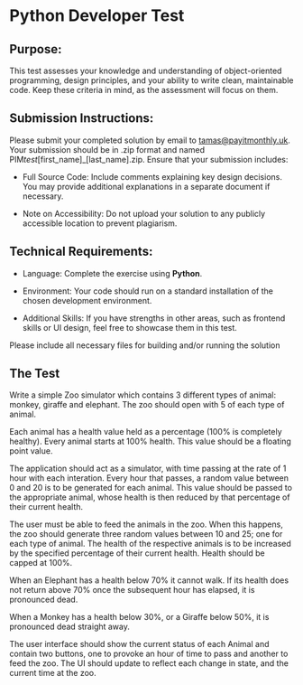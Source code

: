 # Python Developer Test

## Purpose:

This test assesses your knowledge and understanding of object-oriented programming, design principles, and your ability to write clean, maintainable code. Keep these criteria in mind, as the assessment will focus on them.

## Submission Instructions:

Please submit your completed solution by email to tamas@payitmonthly.uk. Your submission should be in .zip format and named PIM*test*[first_name]\_[last_name].zip. Ensure that your submission includes:

- Full Source Code: Include comments explaining key design decisions. You may provide additional explanations in a separate document if necessary.

- Note on Accessibility: Do not upload your solution to any publicly accessible location to prevent plagiarism.

## Technical Requirements:

- Language: Complete the exercise using **Python**.

- Environment: Your code should run on a standard installation of the chosen development environment.

- Additional Skills: If you have strengths in other areas, such as frontend skills or UI design, feel free to showcase them in this test.

Please include all necessary files for building and/or running the solution

## The Test

Write a simple Zoo simulator which contains 3 different types of animal: monkey, giraffe and elephant. The zoo should open with 5 of each type of animal.

Each animal has a health value held as a percentage (100% is completely healthy). Every animal starts at 100% health. This value should be a floating point value.

The application should act as a simulator, with time passing at the rate of 1 hour with each interation. Every hour that passes, a random value between 0 and 20 is to be generated for each animal. This value should be passed to the appropriate animal, whose health is then reduced by that percentage of their current health.

The user must be able to feed the animals in the zoo. When this happens, the zoo should generate three random values between 10 and 25; one for each type of animal. The health of the respective animals is to be increased by the specified percentage of their current health. Health should be capped at 100%.

When an Elephant has a health below 70% it cannot walk. If its health does not return above 70% once the subsequent hour has elapsed, it is pronounced dead.

When a Monkey has a health below 30%, or a Giraffe below 50%, it is pronounced dead straight away.

The user interface should show the current status of each Animal and contain two buttons, one to provoke an hour of time to pass and another to feed the zoo. The UI should update to reflect each change in state, and the current time at the zoo.
